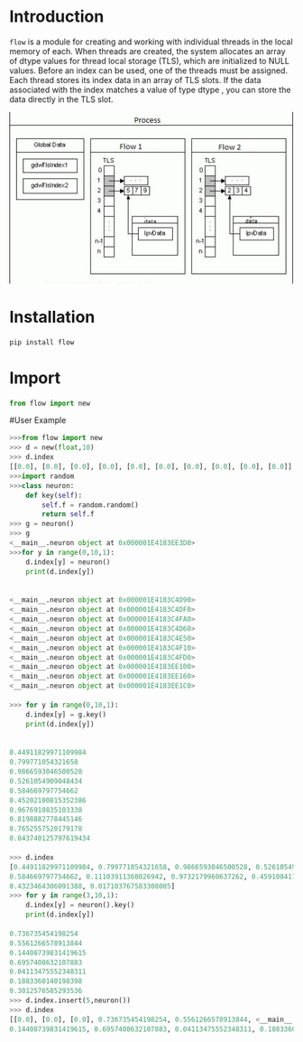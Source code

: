 # Introduction

`flow`  is a module for creating and working with individual threads in the local memory of each.
When threads are created, the system allocates an array of dtype values for thread local storage (TLS), which are initialized to NULL values. 
Before an index can be used, one of the threads must be assigned. Each thread stores its index data in an array of TLS slots. 
If the data associated with the index matches a value of type dtype , you can store the data directly in the TLS slot.

![alt text](https://github.com/YesthisI/flow/blob/main/images/Process.jpg)

# Installation
```
pip install flow
```
# Import
```python
from flow import new
```

#User Example
```python
>>>from flow import new
>>> d = new(float,10)
>>> d.index
[[0.0], [0.0], [0.0], [0.0], [0.0], [0.0], [0.0], [0.0], [0.0], [0.0]]
>>>import random
>>>class neuron:
	def key(self):
		self.f = random.random()
		return self.f
>>> g = neuron()
>>> g
<__main__.neuron object at 0x000001E4183EE3D0>
>>>for y in range(0,10,1):
	d.index[y] = neuron()
	print(d.index[y])


<__main__.neuron object at 0x000001E4183C4D90>
<__main__.neuron object at 0x000001E4183C4DF0>
<__main__.neuron object at 0x000001E4183C4FA0>
<__main__.neuron object at 0x000001E4183C4D60>
<__main__.neuron object at 0x000001E4183C4E50>
<__main__.neuron object at 0x000001E4183C4F10>
<__main__.neuron object at 0x000001E4183C4FD0>
<__main__.neuron object at 0x000001E4183EE100>
<__main__.neuron object at 0x000001E4183EE160>
<__main__.neuron object at 0x000001E4183EE1C0>

>>> for y in range(0,10,1):
	d.index[y] = g.key()
	print(d.index[y])


0.44911829971109984
0.799771054321658
0.9866593046500528
0.5261054909048434
0.584669797754662
0.45202100815352386
0.9676910835103338
0.8198882778445146
0.7652557520179178
0.043740125797619434

>>> d.index
[0.44911829971109984, 0.799771054321658, 0.9866593046500528, 0.5261054909048434, 
0.584669797754662, 0.11103911368026942, 0.9732179960637262, 0.45910841138678904, 
0.4323464306091388, 0.017103767583308005]
>>> for y in range(3,10,1):
	d.index[y] = neuron().key()
	print(d.index[y])

0.736735454198254
0.5561266578913844
0.14408739831419615
0.6957408632107883
0.04113475552348311
0.1883360140198398
0.3012576585293536
>>> d.index.insert(5,neuron())
>>> d.index
[[0.0], [0.0], [0.0], 0.736735454198254, 0.5561266578913844, <__main__.neuron object at 0x000001E411A9E8E0>, 
0.14408739831419615, 0.6957408632107883, 0.04113475552348311, 0.1883360140198398, 0.3012576585293536]
```
